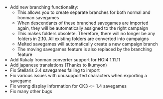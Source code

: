 - Add new branching functionality:
    - This allows you to create separate branches for both normal and Ironman savegames
    - When descendants of these branched savegames are imported again,
      they will be automatically assigned to the right campaign
    - This makes folders obsolete. Therefore, there will no longer be any folders in 2.10.
      All existing folders are converted into campaigns
    - Melted savegames will automatically create a new campaign branch
    - The moving savegames feature is also replaced by the branching feature
- Add Rakaly Ironman converter support for HOI4 1.11.11
- Add japanese translations (Thanks to Ikumyon)
- Fix Stellaris 3.4 savegames failing to import
- Fix various issues with unusupported characters when exporting a savegame
- Fix wrong display information for CK3 <= 1.4 savegames
- Fix many other bugs